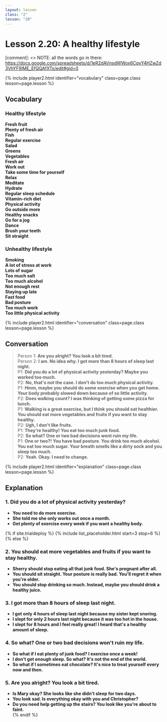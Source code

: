 ```yaml
---
layout: lesson
class: "2"
lesson: "20"
---
```



# Lesson 2.20: A healthy lifestyle 

[comment]: <> NOTE: all the words go in there: https://docs.google.com/spreadsheets/d/1eR2dAVnsdWWox6CqvY4HZwZd3VhYF9IME_EfQQAfXTs/edit#gid=0

{% include player2.html identifier="vocabulary" class=page.class lesson=page.lesson %}
## Vocabulary 


### Healthy lifestyle 
**Fresh fruit**  
**Plenty of fresh air**   
**Fish**   
**Regular exercise**  
**Salad**  
**Greens**  
**Vegetables**  
**Fresh air**  
**Work out**  
**Take some time for yourself**  
**Relax**  
**Meditate**  
**Hydrate**  
**Regular sleep schedule**  
**Vitamin-rich diet**  
**Physical activity**  
**Go outside more**  
**Healthy snacks**  
**Go for a jog**  
**Dance**  
**Brush your teeth**  
**Sit straight**  


### Unhealthy lifestyle  

**Smoking**  
**A lot of stress at work**  
**Lots of sugar**  
**Too much salt**  
**Too much alcohol**  
**Not enough rest**  
**Staying up late**  
**Fast food**  
**Bad posture**  
**Too much work**  
**Too little physical activity**  


{% include player2.html identifier="conversation" class=page.class lesson=page.lesson %}

## Conversation

> Person 1: **Are you alright? You look a bit tired.**   
> Person 2: **I am. No idea why. I got more than 8 hours of sleep last night.**    
> P1: **Did you do a lot of physical activity yesterday? Maybe you worked too much.**    
> P2: **No, that's not the case. I don't do too much physical activity.**  
> P1: **Hmm, maybe you should do some exercise when you get home. Your body probably slowed down because of so little activity.**  
> P2: **Does walking count? I was thinking of getting some pizza for lunch.**  
> P1: **Walking is a great exercise, but I think you should eat healthier. You should eat more vegetables and fruits if you want to stay healthy.**   
> P2: **Ugh, I don't like fruits.**  
> P1: **They're healthy! You eat too much junk food.**    
> P2: **So what? One or two bad decisions wont ruin my life.**  
> P1: **One or two?! You have bad posture. You drink too much alcohol. You eat too much sugar. Your breath smells like a dirty sock and you sleep too much.**  
> P2: **Yeah. Okay. I need to change.**  


{% include player2.html identifier="explanation" class=page.class lesson=page.lesson %}

## Explanation
### 1. Did you do a lot of physical activity yesterday?
- **You need to do more exercise.**
- **She told me she only works out once a month.**
- **Get plenty of exercise every week if you want a healthy body.**

{% if site.trialdeploy %}
  {% include list_placeholder.html start=3 stop=6 %}
  {% else %}



### 2. You should eat more vegetables and fruits if you want to stay healthy. 
- **Sherry should stop eating all that junk food. She's pregnant after all.**
- **You should sit straight. Your posture is really bad. You'll regret it when you're older.**
- **You should stop drinking so much. Instead, maybe you should drink a healthy juice.**

### 3. I got more than 8 hours of sleep last night. 
- **I got only 4 hours of sleep last night because my sister kept snoring.**
- **I slept for only 2 hours last night because it was too hot in the house.**
- **I slept for 8 hours and I feel really great! I heard that's a healthy amount of sleep.**
### 4. So what? One or two bad decisions won't ruin my life.
- **So what if I eat plenty of junk food? I exercise once a week!**
- **I don't get enough sleep. So what? It's not the end of the world.**
- **So what if I sometimes eat chocolate? It's nice to treat yourself every now and then.**

### 5. Are you alright? You look a bit tired.
- **Is Mary okay? She looks like she didn't sleep for two days.**
- **You look sad. Is everything okay with you and Christopher?**
- **Do you need help getting up the stairs? You look like you're about to faint.**  
  {% endif %}